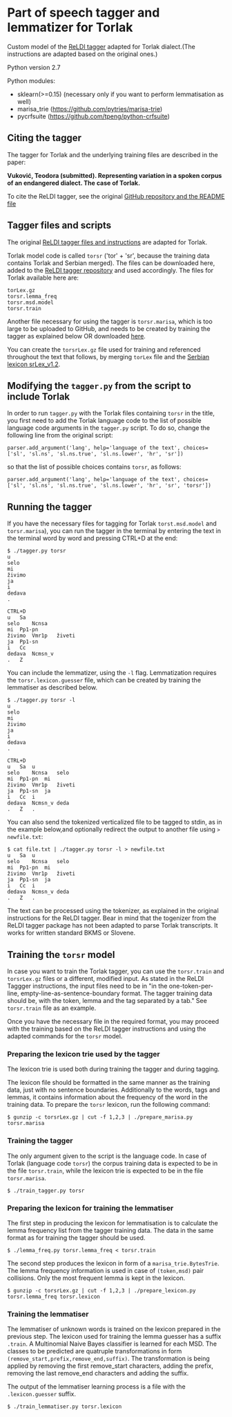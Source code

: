 # Part of speech tagger and lemmatizer for Torlak

Custom model of the [ReLDI tagger](https://github.com/clarinsi/reldi-tagger) adapted for Torlak dialect.(The instructions are adapted based on the original ones.)

Python version 2.7

Python modules:

* sklearn(>=0.15) (necessary only if you want to perform lemmatisation as well)
* marisa_trie (https://github.com/pytries/marisa-trie)
* pycrfsuite (https://github.com/tpeng/python-crfsuite)

## Citing the tagger

The tagger for Torlak and the underlying training files are described in the paper:

**Vuković, Teodora (submitted). Representing variation in a spoken corpus of an endangered dialect. The case of Torlak.**

To cite the ReLDI tagger, see the original [GitHub repository and the README file](https://github.com/clarinsi/reldi-tagger)

## Tagger files and scripts

The original [ReLDI tagger files and instructions](https://github.com/clarinsi/reldi-tagger) are adapted for Torlak.

Torlak model code is called `torsr` ('tor' + 'sr', because the training data contains Torlak and Serbian merged).
The files can be downloaded here, added to the [ReLDI tagger repository](https://github.com/clarinsi/reldi-tagger) and used accordingly.
The files for Torlak available here are:
```
torLex.gz
torsr.lemma_freq
torsr.msd.model
torsr.train
```
Another file necessary for using the tagger is `torsr.marisa`, which is too large to be uploaded to GitHub, and needs to be created by training the tagger as explained below OR downloaded [here](https://drive.switch.ch/index.php/s/FcjizszEoVtO1l5).

You can create the `torsrLex.gz` file used for training and referenced throughout the text that follows, by merging `torLex` file and the [Serbian lexicon srLex_v1.2](https://www.clarin.si/repository/xmlui/bitstream/handle/11356/1073/srLex_v1.2.gz).

## Modifying the `tagger.py` from the script to include Torlak

In order to run `tagger.py` with the Torlak files containing `torsr` in the title, you first need to add the Torlak language code to the list of possible language code arguments in the `tagger.py` script. To do so, change the following line from the original script:
```
parser.add_argument('lang', help='language of the text', choices=['sl', 'sl.ns', 'sl.ns.true', 'sl.ns.lower', 'hr', 'sr'])
```
so that the list of possible choices contains `torsr`, as follows:

```
parser.add_argument('lang', help='language of the text', choices=['sl', 'sl.ns', 'sl.ns.true', 'sl.ns.lower', 'hr', 'sr', 'torsr'])
```

## Running the tagger

If you have the necessary files for tagging for Torlak `torst.msd.model` and `torsr.marisa`), you can run the tagger in the terminal by entering the text in the terminal word by word and pressing CTRL+D at the end:
```
$ ./tagger.py torsr
u
selo
mi
živimo
ja
i
dedava
.

CTRL+D
u	Sa
selo	Ncnsa
mi	Pp1-pn
živimo	Vmr1p	živeti
ja	Pp1-sn
i	Cc
dedava	Ncmsn_v
.	Z
```

You can include the lemmatizer, using the `-l` flag. Lemmatization requires the `torsr.lexicon.guesser` file, which can be created by training the lemmatiser as described below.
```
$ ./tagger.py torsr -l
u
selo
mi
živimo
ja
i
dedava
.

CTRL+D
u	Sa	u
selo	Ncnsa	selo
mi	Pp1-pn	mi
živimo	Vmr1p	živeti
ja	Pp1-sn	ja
i	Cc	i
dedava	Ncmsn_v	deda
.	Z	.
```

You can also send the tokenized verticalized file to be tagged to stdin, as in the example below,and optionally redirect the output to another file using `> newfile.txt`:

```
$ cat file.txt | ./tagger.py torsr -l > newfile.txt
u	Sa	u
selo	Ncnsa	selo
mi	Pp1-pn	mi
živimo	Vmr1p	živeti
ja	Pp1-sn	ja
i	Cc	i
dedava	Ncmsn_v	deda
.	Z	.
```

The text can be processed using the tokenizer, as explained in the original instructions for the ReLDI tagger. Bear in mind that the togenizer from the ReLDI tagger package has not been adapted to parse Torlak transcripts. It works for written standard BKMS or Slovene.

## Training the `torsr` model 

In case you want to train the Torlak tagger, you can use the `torsr.train` and `torsrLex.gz` files or a different, modified input. As stated in the ReLDI Taggger instructions, the input files need to be in "in the one-token-per-line, empty-line-as-sentence-boundary format. The tagger training data should be, with the token, lemma and the tag separated by a tab." See `torsr.train` file as an example. 

Once you have the necessary file in the required format, you may proceed with the training based on the ReLDI tagger instructions and using the adapted commands for the `torsr` model.

### Preparing the lexicon trie used by the tagger

The lexicon trie is used both during training the tagger and during tagging.

The lexicon file should be formatted in the same manner as the training data, just with no sentence boundaries. Additionally to the words, tags and lemmas, it contains information about the frequency of the word in the training data. To prepare the `torsr` lexicon, run the following command:
```
$ gunzip -c torsrLex.gz | cut -f 1,2,3 | ./prepare_marisa.py torsr.marisa

```

### Training the tagger

The only argument given to the script is the language code. In case of Torlak (language code `torsr`) the corpus training data is expected to be in the file `torsr.train`, while the lexicon trie is expected to be in the file `torsr.marisa`.
```
$ ./train_tagger.py torsr

```

### Preparing the lexicon for training the lemmatiser

The first step in producing the lexicon for lemmatisation is to calculate the lemma frequency list from the tagger training data. The data in the same format as for training the tagger should be used.

```
$ ./lemma_freq.py torsr.lemma_freq < torsr.train
```

The second step produces the lexicon in form of a `marisa_trie.BytesTrie`. The lemma frequency information is used in case of `(token,msd)` pair collisions. Only the most frequent lemma is kept in the lexicon.
```
$ gunzip -c torsrLex.gz | cut -f 1,2,3 | ./prepare_lexicon.py torsr.lemma_freq torsr.lexicon
```


### Training the lemmatiser

The lemmatiser of unknown words is trained on the lexicon prepared in the previous step. The lexicon used for training the lemma guesser has a suffix `.train`. A Multinomial Naive Bayes classifier is learned for each MSD. The classes to be predicted are quatruple transformations in form `(remove_start,prefix,remove_end,suffix)`. The transformation is being applied by removing the first remove_start characters, adding the prefix, removing the last remove_end characters and adding the suffix.

The output of the lemmatiser learning process is a file with the `.lexicon.guesser` suffix.
```
$ ./train_lemmatiser.py torsr.lexicon
```
